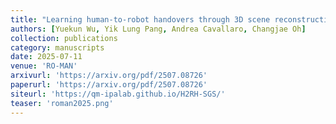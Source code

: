 ```yaml
---
title: "Learning human-to-robot handovers through 3D scene reconstruction"
authors: [Yuekun Wu, Yik Lung Pang, Andrea Cavallaro, Changjae Oh]
collection: publications
category: manuscripts
date: 2025-07-11
venue: 'RO-MAN'
arxivurl: 'https://arxiv.org/pdf/2507.08726'
paperurl: 'https://arxiv.org/pdf/2507.08726'
siteurl: 'https://qm-ipalab.github.io/H2RH-SGS/'
teaser: 'roman2025.png'
---
```



